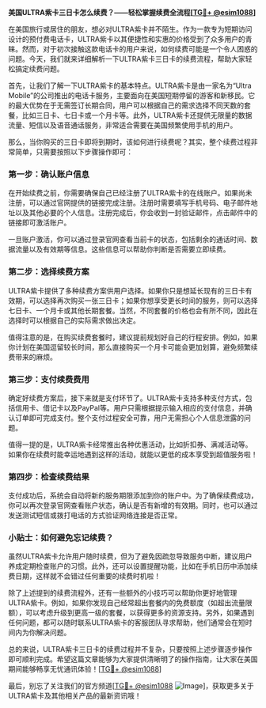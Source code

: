 **美国ULTRA紫卡三日卡怎么续费？——轻松掌握续费全流程[[TG💪+ @esim1088](https://t.me/s/esim1088)]**

在美国旅行或居住的朋友，想必对ULTRA紫卡并不陌生。作为一款专为短期访问设计的预付费电话卡，ULTRA紫卡以其便捷性和实惠的价格受到了众多用户的青睐。然而，对于初次接触这款电话卡的用户来说，如何续费可能是一个令人困惑的问题。今天，我们就来详细解析一下ULTRA紫卡三日卡的续费流程，帮助大家轻松搞定续费问题。

首先，让我们了解一下ULTRA紫卡的基本特点。ULTRA紫卡是由一家名为“Ultra Mobile”的公司推出的电话卡服务，主要面向在美国短期停留的游客和新移民。它的最大优势在于无需签订长期合同，用户可以根据自己的需求选择不同天数的套餐，比如三日卡、七日卡或一个月卡等。此外，ULTRA紫卡还提供无限量的数据流量、短信以及语音通话服务，非常适合需要在美国频繁使用手机的用户。

那么，当你购买的三日卡即将到期时，该如何进行续费呢？其实，整个续费过程非常简单，只需要按照以下步骤操作即可：

### 第一步：确认账户信息

在开始续费之前，你需要确保自己已经注册了ULTRA紫卡的在线账户。如果尚未注册，可以通过官网提供的链接完成注册。注册时需要填写手机号码、电子邮件地址以及其他必要的个人信息。注册完成后，你会收到一封验证邮件，点击邮件中的链接即可激活账户。

一旦账户激活，你可以通过登录官网查看当前卡的状态，包括剩余的通话时间、数据流量以及有效期等信息。这些信息可以帮助你判断是否需要立即续费。

### 第二步：选择续费方案

ULTRA紫卡提供了多种续费方案供用户选择。如果你只是想延长现有的三日卡有效期，可以选择再次购买一张三日卡；如果你想享受更长时间的服务，则可以选择七日卡、一个月卡或其他长期套餐。当然，不同套餐的价格也会有所不同，因此在选择时可以根据自己的实际需求做出决定。

值得注意的是，在购买续费套餐时，建议提前规划好自己的行程安排。例如，如果你计划在美国逗留较长时间，那么直接购买一个月卡可能会更加划算，避免频繁续费带来的麻烦。

### 第三步：支付续费费用

确定好续费方案后，接下来就是支付环节了。ULTRA紫卡支持多种支付方式，包括信用卡、借记卡以及PayPal等。用户只需根据提示输入相应的支付信息，并确认订单即可完成支付。整个支付过程安全可靠，用户无需担心个人信息泄露的问题。

值得一提的是，ULTRA紫卡经常推出各种优惠活动，比如折扣券、满减活动等。如果你在续费时能幸运地遇到这样的活动，就能以更低的成本享受到超值服务啦！

### 第四步：检查续费结果

支付成功后，系统会自动将新的服务期限添加到你的账户中。为了确保续费成功，你可以再次登录官网查看账户状态，确认是否有新增的有效期。同时，也可以通过发送测试短信或拨打电话的方式验证网络连接是否正常。

### 小贴士：如何避免忘记续费？

虽然ULTRA紫卡允许用户随时续费，但为了避免因疏忽导致服务中断，建议用户养成定期检查账户的习惯。此外，还可以设置提醒功能，比如在手机日历中添加续费日期，这样就不会错过任何重要的续费时机啦！

除了上述提到的续费流程外，还有一些额外的小技巧可以帮助你更好地管理ULTRA紫卡。例如，如果你发现自己经常超出套餐内的免费额度（如超出流量限额），可以考虑升级到更高一级的套餐，以获得更多的资源支持。另外，如果遇到任何问题，都可以随时联系ULTRA紫卡的客服团队寻求帮助，他们通常会在短时间内为你解决问题。

总的来说，ULTRA紫卡三日卡的续费过程并不复杂，只要按照上述步骤逐步操作即可顺利完成。希望这篇文章能够为大家提供清晰明了的操作指南，让大家在美国期间能够畅享无忧通讯体验！[[TG💪+ @esim1088](https://t.me/s/esim1088)]

最后，别忘了关注我们的官方频道[[TG💪+ @esim1088](https://t.me/s/esim1088) ![Image](https://i.postimg.cc/4NQfJmqS/Snipaste-2025-05-13-00-14-12.png)]，获取更多关于ULTRA紫卡及其他相关产品的最新资讯哦！